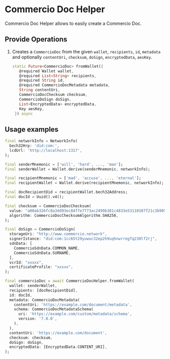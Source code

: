 # Commercio Doc Helper

Commercio Doc Helper allows to easily create a Commercio Doc.

## Provide Operations

1. Creates a `CommercioDoc` from the given `wallet`, `recipients`, `id`, `metadata` and optionally `contentUri`, `checksum`, `doSign`, `encryptedData`, `aesKey`.

   ```dart
   static Future<CommercioDoc> fromWallet({
      @required Wallet wallet,
      @required List<String> recipients,
      @required String id,
      @required CommercioDocMetadata metadata,
      String contentUri,
      CommercioDocChecksum checksum,
      CommercioDoSign doSign,
      List<EncryptedData> encryptedData,
      Key aesKey,
    }) async
   ```

## Usage examples

```dart
final networkInfo = NetworkInfo(
  bech32Hrp: 'did:com:',
  lcdUrl: 'http://localhost:1317',
);

final senderMnemonic = ['will', 'hard', ..., 'man'];
final senderWallet = Wallet.derive(senderMnemonic, networkInfo);

final recipientMnemonic = ['mad', 'accuse', ..., 'eternal'];
final recipientWallet = Wallet.derive(recipientMnemonic, networkInfo);

final docRecipientDid = recipientWallet.bech32Address;
final docId = Uuid().v4();

final checksum = CommercioDocChecksum(
  value: "a00ab326fc8a3dd93ec84f7e7773ac2499b381c4833e53110107f21c3b90509c",
  algorithm: CommercioDocChecksumAlgorithm.SHA256,
);

final doSign = CommercioDoSign(
  storageUri: "http://www.commercio.network",
  signerIstance: "did:com:1cc65t29yuwuc32ep2h9uqhnwrregfq230lf2rj",
  sdnData: [
    CommercioSdnData.COMMON_NAME,
    CommercioSdnData.SURNAME,
  ],
  vcrId: "xxxxx",
  certificateProfile: "xxxxx",
);

final commercioDoc = await CommercioDocHelper.fromWallet(
  wallet: senderWallet,
  recipients: [docRecipientDid],
  id: docId,
  metadata: CommercioDocMetadata(
    contentUri: 'https://example.com/document/metadata',
    schema: CommercioDocMetadataSchema(
      uri: 'https://example.com/custom/metadata/schema',
      version: '7.0.0',
    ),
  ),
  contentUri: 'https://example.com/document',
  checksum: checksum,
  doSign: doSign,
  encryptedData: [EncryptedData.CONTENT_URI],
);
```
